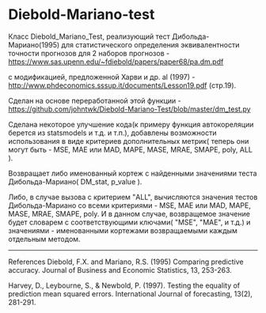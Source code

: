 # Diebold-Mariano-test

Класс Diebold_Mariano_Test, реализующий тест Дибольда-Мариано(1995) для статистического определения эквивалентности точности прогнозов для 2 наборов прогнозов -
https://www.sas.upenn.edu/~fdiebold/papers/paper68/pa.dm.pdf

с модификацией, предложенной Харви и др. al (1997) -
http://www.phdeconomics.sssup.it/documents/Lesson19.pdf (стр.19).

Сделан на основе переработанной этой функции - https://github.com/johntwk/Diebold-Mariano-Test/blob/master/dm_test.py

Сделана некоторое улучшение кода(к примеру функция автокореляции берется из statsmodels и т.д. и т.п.),
добавлены возможности использования в виде критериев дополнительных метрик( теперь они могут быть - MSE, MAE или MAD, MAPE, MASE, MRAE, SMAPE, poly, ALL ).

Возвращает либо именованный кортеж с найденными значениями теста Дибольда-Мариано( DM_stat, p_value ).

Либо, в случае вызова с  критерием "ALL", вычисляются значения тестов Дибольда-Мариано со всеми критериями - MSE, MAE или MAD, MAPE, MASE, MRAE, SMAPE, poly.
И в данном случае, возвращемое значение будет словарем с соответствующими ключами( "MSE", "MAE", и т.д.) и значениями  -  именованными кортежами возвращаемыми каждым отдельным методом.

---

References
Diebold, F.X. and Mariano, R.S. (1995) Comparing predictive accuracy. Journal of Business and Economic Statistics, 13, 253-263.

Harvey, D., Leybourne, S., & Newbold, P. (1997). Testing the equality of prediction mean squared errors. International Journal of forecasting, 13(2), 281-291.
